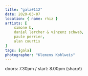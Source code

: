 ```yaml
---
title: "gala#112"
date: 2020-03-07
location: { name: rhiz }
artists: [
    simone b,
    daniel lercher & vinzenz schwab,
    paule perrier,
    alan courtis
]
tags: [gala]
photographer: "Klemens Kohlweis"
---
```

doors: 7.30pm / start: 8.00pm (sharp!)

